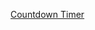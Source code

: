 <script src="https://cdn.logwork.com/widget/countdown.js"></script>
<a href="https://logwork.com/countdown-timer" class="countdown-timer" data-style="circles" data-timezone="America/New_York" data-textcolor="#000000" data-date="2025-09-19 21:27" data-background="#f50000" data-digitscolor="#000000">Countdown Timer</a>
